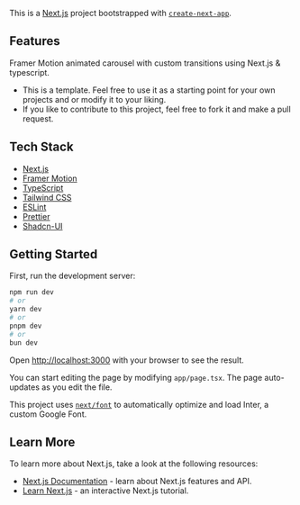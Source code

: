 This is a [Next.js](https://nextjs.org/) project bootstrapped with [`create-next-app`](https://github.com/vercel/next.js/tree/canary/packages/create-next-app).

## Features 

Framer Motion animated carousel with custom transitions using Next.js & typescript.

- This is a template. Feel free to use it as a starting point for your own projects and or modify it to your liking.
- If you like to contribute to this project, feel free to fork it and make a pull request.

## Tech Stack

- [Next.js](https://nextjs.org/)
- [Framer Motion](https://www.framer.com/motion/)
- [TypeScript](https://www.typescriptlang.org/)
- [Tailwind CSS](https://tailwindcss.com/)
- [ESLint](https://eslint.org/)
- [Prettier](https://prettier.io/)
- [Shadcn-UI](https://github.com/shadcn-ui/ui)


## Getting Started

First, run the development server:

```bash
npm run dev
# or
yarn dev
# or
pnpm dev
# or
bun dev
```

Open [http://localhost:3000](http://localhost:3000) with your browser to see the result.

You can start editing the page by modifying `app/page.tsx`. The page auto-updates as you edit the file.

This project uses [`next/font`](https://nextjs.org/docs/basic-features/font-optimization) to automatically optimize and load Inter, a custom Google Font.

## Learn More

To learn more about Next.js, take a look at the following resources:

- [Next.js Documentation](https://nextjs.org/docs) - learn about Next.js features and API.
- [Learn Next.js](https://nextjs.org/learn) - an interactive Next.js tutorial.
